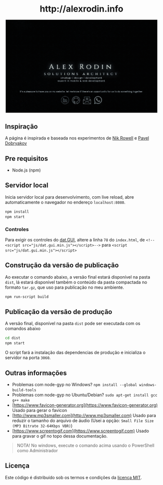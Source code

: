 <div align="center">
    <h1>http://alexrodin.info</h1>
    <p align="center">
        <a href="http://alexrodin.info">
            <img src="./docs/screen.gif" width="500" />
        </a>
    </p>
</div>

## Inspiração

A página é inspirada e baseada nos experimentos de [Nik Rowell](http://www.nikrowell.com/projects/ultraviolet) e [Pavel Dobryakov](http://github.com/PavelDoGreat/WebGL-Fluid-Simulation)


## Pre requisitos

- Node.js (npm)

## Servidor local

Inicia servidor local para desenvolvimento, com live reload, abre automaticamente o navegador no endereço `localhost:8080`.

```bash
npm install
npm start
```

### Controles

Para exigir os controles do [dat.GUI](https://github.com/dataarts/dat.gui), altere a linha `78` do `index.html`, de `<!--<script src="js/dat.gui.min.js"></script>-->` para `<script src="js/dat.gui.min.js"></script>`

## Construção da versão de publicação

Ao executar o comando abaixo, a versão final estará disponível na pasta `dist`, lá estará disponível também o conteúdo da pasta compactada no formato `tar.gz`, que uso para publicação no meu ambiente.


```bash
npm run-script build
```

## Publicação da versão de produção

A versão final, disponível na pasta `dist` pode ser executada com os comandos abaixo

```bash
cd dist
npm start
```

O script fará a instalação das dependencias de produção e inicializa o servidor na porta `3060`.



## Outras informações

- Problemas com node-gyp no Windows? `npm install --global windows-build-tools`
- Problemas com node-gyp no Ubuntu/Debian? `sudo apt-get install gcc g++ make` 
- [https://www.favicon-generator.org](https://www.favicon-generator.org) Usado para gerar o favicon
- [http://www.mp3smaller.com](http://www.mp3smaller.com) Usado para reduzir o tamanho do arquivo de áudio (Usei a opção: `Small File Size (MP3 Bitrate 32-64Kbps VBR)`)
- [https://www.screentogif.com](https://www.screentogif.com) Usado para gravar o gif no topo dessa documentação.

> NOTA! No windows, execute o comando acima usando o PowerShell como Administrador


## Licença

Este código é distribuído sob os termos e condições da [licença MIT](LICENSE).
